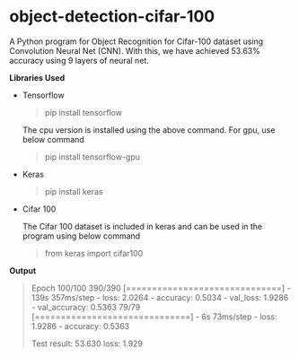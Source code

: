 # object-detection-cifar-100

A Python program for Object Recognition for Cifar-100 dataset using Convolution Neural Net (CNN).
With this, we have achieved 53.63% accuracy using 9 layers of neural net.

**Libraries Used**
- Tensorflow
  >pip install tensorflow
  >
  The cpu version is installed using the above command. For gpu, use below command
  >pip install tensorflow-gpu
- Keras
  >pip install keras
- Cifar 100

    The Cifar 100 dataset is included in keras and can be used in the program using below command
    > from keras import cifar100

**Output**
>
>Epoch 100/100
390/390 [==============================] - 139s 357ms/step - loss: 2.0264 - accuracy: 0.5034 - val_loss: 1.9286 - val_accuracy: 0.5363
79/79 [==============================] - 6s 73ms/step - loss: 1.9286 - accuracy: 0.5363
>
>Test result: 53.630 loss: 1.929
